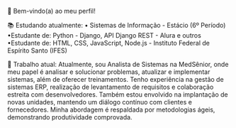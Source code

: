 👋 Bem-vindo(a) ao meu perfil!

📚 Estudando atualmente:
• Sistemas de Informação - Estácio (6º Período)
•Estudante de: Python - Django, API Django REST - Alura e outros
•Estudante de: HTML, CSS, JavaScript, Node.js - Instituto Federal de Espírito Santo (IFES)

💼 Trabalho atual:
Atualmente, sou Analista de Sistemas na MedSênior, onde meu papel é analisar e solucionar problemas, atualizar e implementar sistemas, além de oferecer treinamentos. Tenho experiência na gestão de sistemas ERP, 
realização de levantamento de requisitos e colaboração estreita com desenvolvedores. Também estou envolvido na implantação de novas unidades, mantendo um diálogo contínuo com clientes e fornecedores. 
Minha abordagem é respaldada por metodologias ágeis, demonstrando produtividade comprovada.
